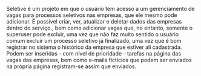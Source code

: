 Seletive é um projeto em que o usuário tem acesso a um gerenciamento de vagas para processos seletivos nas empresas, que ele mesmo pode adicionar. É possível criar, ver, atualizar e deletar dados das empresas dentro do serviço., bem como adicionar vagas que, no entanto, somente o superuser pode excluir, uma vez que não faz muito sentido o usuário comum excluir um processo seletivo já finalizado, uma vez que é bom registrar no sistema o histórico da empresa que estiver ali cadastrada. Podem ser inseridas - com nível de prioridade - tarefas na página das vagas das empresas, bem como e-mails fictícios que podem ser enviados na própria página registram-se assim que enviados.
